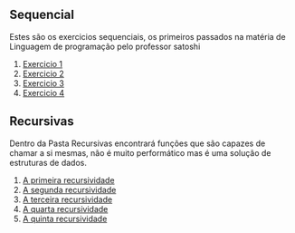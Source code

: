 ## Sequencial

<p>Estes são os exercicios sequenciais, os primeiros passados na matéria de Linguagem de programação pelo professor satoshi</p>

<ol>
  <li><a href="Sequencial/Exercicio1.java">Exercicio 1</a></li>
  <li><a href="Sequencial/Exercicio2.java">Exercicio 2</a></li>
  <li><a href="Sequencial/Exercicio3.java">Exercicio 3</a></li>
  <li><a href="Sequencial/Exercicio4.java">Exercicio 4</a></li>
</ol>


## Recursivas

<p> Dentro da Pasta Recursivas encontrará funções que são capazes de chamar a si mesmas, não é muito performático mas é uma solução de estruturas de dados.</p>
<ol>
  <li><a href="Recursivas/Recursiva1/Exercicio1.java">A primeira recursividade</a></li>
  <li><a href="Recursivas/Recursiva2/Exercicio2.java">A segunda recursividade</a></li>
  <li><a href="Recursivas/Recursiva3/Exercicio3.java">A terceira recursividade</a></li>
  <li><a href="Recursivas/Recursiva4/Recursiva4.java">A quarta recursividade</a></li>
  <li><a href="Recursivas/Recursiva5/Recursividade5.java">A quinta recursividade</a></li>
</ol>
